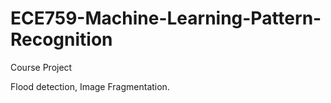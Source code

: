 # ECE759-Machine-Learning-Pattern-Recognition

Course Project

Flood detection, Image Fragmentation.
